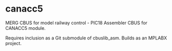 # canacc5
MERG CBUS for model railway control - PIC18 Assembler CBUS for CANACC5 module.

Requires inclusion as a Git submodule of cbuslib_asm.
Builds as an MPLABX project.